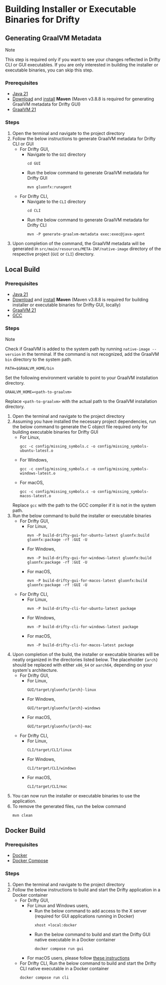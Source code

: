 # Building Installer or Executable Binaries for Drifty

## Generating GraalVM Metadata

> [!NOTE]
> This step is required only if you want to see your changes reflected in Drifty CLI or GUI executables.
> If you are only interested in building the installer or executable binaries, you can skip this step.

### Prerequisites

- [Java 21](https://www.oracle.com/java/technologies/downloads/#java21)
- [Download](https://maven.apache.org/download.cgi#previous-stable-3-8-x-release) and [install](https://maven.apache.org/install.html) **Maven** (Maven v3.8.8 is required for generating GraalVM metadata for Drifty GUI)
- [GraalVM 21](https://www.graalvm.org/downloads/)

### Steps

1. Open the terminal and navigate to the project directory
2. Follow the below instructions to generate GraalVM metadata for Drifty CLI or GUI
   - For Drifty GUI,
     - Navigate to the `GUI` directory
       ```shell
       cd GUI
       ```
     - Run the below command to generate GraalVM metadata for Drifty GUI
       ```shell
       mvn gluonfx:runagent
       ```
   - For Drifty CLI,
     - Navigate to the `CLI` directory
       ```shell
       cd CLI
       ```
     - Run the below command to generate GraalVM metadata for Drifty CLI
       ```shell
       mvn -P generate-graalvm-metadata exec:exec@java-agent
       ```
3. Upon completion of the command, the GraalVM metadata will be generated in `src/main/resources/META-INF/native-image` directory of the respective project (`GUI` or `CLI`) directory.

## Local Build

### Prerequisites

- [Java 21](https://www.oracle.com/java/technologies/downloads/#java21)
- [Download](https://maven.apache.org/download.cgi#previous-stable-3-8-x-release) and [install](https://maven.apache.org/install.html) **Maven** (Maven v3.8.8 is required for building installer or executable binaries for Drifty GUI, locally)
- [GraalVM 21](https://www.graalvm.org/downloads/)
- [GCC](https://gcc.gnu.org/install/)

### Steps

> [!NOTE]
> Check if GraalVM is added to the system path by running `native-image --version` in the terminal.
> If the command is not recognized, add the GraalVM `bin` directory to the system path.
> ```shell
> PATH=$GRAALVM_HOME/bin
> ```
> Set the following environment variable to point to your GraalVM installation directory.
> ```shell
> GRAALVM_HOME=<path-to-graalvm>
> ```
> Replace `<path-to-graalvm>` with the actual path to the GraalVM installation directory.

1. Open the terminal and navigate to the project directory
2. Assuming you have installed the necessary project dependencies, run the below command to generate the C object file required only for building executable binaries for Drifty GUI
   - For Linux,
     ```shell
     gcc -c config/missing_symbols.c -o config/missing_symbols-ubuntu-latest.o
     ```
   - For Windows,
     ```shell
     gcc -c config/missing_symbols.c -o config/missing_symbols-windows-latest.o
     ```
   - For macOS,
     ```shell
     gcc -c config/missing_symbols.c -o config/missing_symbols-macos-latest.o
     ```
   Replace `gcc` with the path to the GCC compiler if it is not in the system path.
3. Run the below command to build the installer or executable binaries
   - For Drifty GUI,
     - For Linux,
       ```shell
       mvn -P build-drifty-gui-for-ubuntu-latest gluonfx:build gluonfx:package -rf :GUI -U
       ```
     - For Windows,
       ```shell
       mvn -P build-drifty-gui-for-windows-latest gluonfx:build gluonfx:package -rf :GUI -U
       ```
     - For macOS,
       ```shell
       mvn -P build-drifty-gui-for-macos-latest gluonfx:build gluonfx:package -rf :GUI -U
       ```
   - For Drifty CLI,
     - For Linux,
       ```shell
       mvn -P build-drifty-cli-for-ubuntu-latest package
       ```
     - For Windows,
       ```shell
       mvn -P build-drifty-cli-for-windows-latest package
       ```
     - For macOS,
       ```shell
       mvn -P build-drifty-cli-for-macos-latest package
       ```
4. Upon completion of the build, the installer or executable binaries will be neatly organized in the directories listed below. The placeholder `{arch}` should be replaced with either `x86_64` or `aarch64`, depending on your system's architecture.
   - For Drifty GUI,
     - For Linux,
       ```shell
       GUI/target/gluonfx/{arch}-linux
       ```
     - For Windows,
       ```shell
       GUI/target/gluonfx/{arch}-windows
       ```
     - For macOS,
       ```shell
       GUI/target/gluonfx/{arch}-mac
       ```
   - For Drifty CLI,
     - For Linux,
       ```shell
       CLI/target/CLI/linux
       ```
     - For Windows,
       ```shell
       CLI/target/CLI/windows
       ```
     - For macOS,
       ```shell
       CLI/target/CLI/mac
       ```
5. You can now run the installer or executable binaries to use the application.
6. To remove the generated files, run the below command
   ```shell
   mvn clean
   ```

## Docker Build

### Prerequisites

- [Docker](https://docs.docker.com/get-docker/)
- [Docker Compose](https://docs.docker.com/compose/install/)

### Steps

1. Open the terminal and navigate to the project directory
2. Follow the below instructions to build and start the Drifty application in a Docker container
   - For Drifty GUI,
     - For Linux and Windows users,
       - Run the below command to add access to the X server (required for GUI applications running in Docker)
         ```shell
         xhost +local:docker
         ```
       - Run the below command to build and start the Drifty GUI native executable in a Docker container
         ```shell
         docker compose run gui
         ```
     - For macOS users, please follow [these instructions](macOS%20Docker%20Build%20Instructions.md)
   - For Drifty CLI,
     Run the below command to build and start the Drifty CLI native executable in a Docker container
     ```shell
     docker compose run cli
     ```

